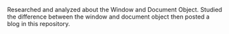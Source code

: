 Researched and analyzed about the Window and Document Object.
Studied the difference between the window and document object then posted a blog in this repository.
